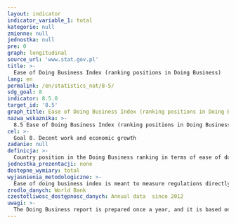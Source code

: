 ```yaml
---
layout: indicator
indicator_variable_1: total
kategorie: null
zmienne: null
jednostka: null
pre: 0
graph: longitudinal
source_url: 'www.stat.gov.pl'
title: >-
  Ease of Doing Business Index (ranking positions in Doing Business)
lang: en
permalink: /en/statistics_nat/8-5/
sdg_goal: 8
indicator: 8.5.0
target_id: '8.5'
graph_title: Ease of Doing Business Index (ranking positions in Doing Business)
nazwa_wskaznika: >-
  8.5 Ease of Doing Business Index (ranking positions in Doing Business)
cel: >-
  Goal 8. Decent work and economic growth
zadanie: null
definicja: >-
  Country position in the Doing Business ranking in terms of ease of doing business. The higher the ranking, the simpler the rules for running a business and the stronger the protection of property by law.
jednostka_prezentacji: none
dostepne_wymiary: total
wyjasnienia_metodologiczne: >-
  Ease of doing business index is meant to measure regulations directly affecting businesses and does not directly measure more general conditions such as a nation&#39 s proximity to large markets, quality of infrastructure, inflation, or crime. A nation&#39 s ranking on the index is based on the average of 10 subindices: starting a business – procedures, time, cost and minimum capital to open a new business  dealing with construction limits – procedures, time and cost to build a warehouse  getting electricity – time and cost required for a business to obtain a permanent electricity connection for a newly constructed warehouse  registering property – procedures, time and cost to register commercial real estate  getting credit – strength of legal rights index, depth of credit information index  protecting investors – indices on the extent of disclosure, extent of director liability and ease of shareholder suits  paying taxes – number of taxes paid, hours per year spent preparing tax returns and total tax payable as share of gross profit  trading across boarders – number of documents, cost and time necessary to export and import  enforcing contracts – procedures, time and cost to enforce a debt contract  resolving insolvency – time, cost and recovery rate under bankruptcy proceeding.
zrodlo_danych: World Bank
czestotliwosc_dostępnosc_danych: Annual data  since 2012
uwagi: >-
  The Doing Business report is prepared once a year, and it is based on data from the year preceding its publication. Data presented as of 2013 come from the Doing Business report from 2014.
---
```

